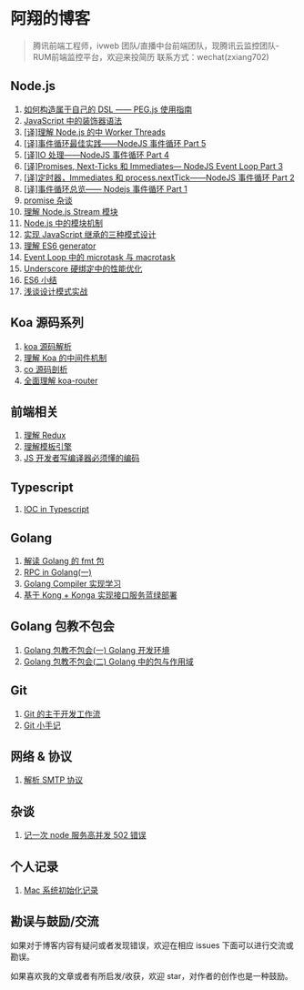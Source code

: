 # 阿翔的博客

> 腾讯前端工程师，ivweb 团队/直播中台前端团队，现腾讯云监控团队-RUM前端监控平台，欢迎来投简历
> 联系方式：wechat(zxiang702)

## Node.js

1. [如何构造属于自己的 DSL —— PEG.js 使用指南](https://github.com/zhangxiang958/Blog/issues/54)
2. [JavaScript 中的装饰器语法](https://github.com/zhangxiang958/Blog/issues/50)
3. [[译]理解 Node.js 的中 Worker Threads](https://github.com/zhangxiang958/Blog/issues/49)
4. [[译]事件循环最佳实践——NodeJS 事件循环 Part 5](https://github.com/zhangxiang958/Blog/issues/47)
5. [[译]IO 处理——NodeJS 事件循环 Part 4](https://github.com/zhangxiang958/Blog/issues/46)
6. [[译]Promises, Next-Ticks 和 Immediates— NodeJS Event Loop Part 3](https://github.com/zhangxiang958/Blog/issues/45)
7. [[译]定时器，Immediates 和 process.nextTick——NodeJS 事件循环 Part 2](https://github.com/zhangxiang958/Blog/issues/44)
8. [[译]事件循环总览—— Nodejs 事件循环 Part 1](https://github.com/zhangxiang958/Blog/issues/43)
9. [promise 杂谈](https://github.com/zhangxiang958/Blog/issues/42)
10. [理解 Node.js Stream 模块](https://github.com/zhangxiang958/Blog/issues/41)
11. [Node.js 中的模块机制](https://github.com/zhangxiang958/Blog/issues/40)
12. [实现 JavaScript 继承的三种模式设计](https://github.com/zhangxiang958/Blog/issues/37)
13. [理解 ES6 generator](https://github.com/zhangxiang958/Blog/issues/32)
14. [Event Loop 中的 microtask 与 macrotask](https://github.com/zhangxiang958/Blog/issues/31)
15. [Underscore 硬绑定中的性能优化](https://github.com/zhangxiang958/Blog/issues/28)
16. [ES6 小结](https://github.com/zhangxiang958/Blog/issues/26)
17. [浅谈设计模式实战](https://github.com/zhangxiang958/Blog/issues/27)

## Koa 源码系列

1. [koa 源码解析](https://github.com/zhangxiang958/Blog/issues/35)
2. [理解 Koa 的中间件机制](https://github.com/zhangxiang958/Blog/issues/34)
3. [co 源码剖析](https://github.com/zhangxiang958/Blog/issues/33)
4. [全面理解 koa-router](https://github.com/zhangxiang958/Blog/issues/38)

## 前端相关
1. [理解 Redux](https://github.com/zhangxiang958/Blog/issues/48)
2. [理解模板引擎](https://github.com/zhangxiang958/Blog/issues/39)
3. [JS 开发者写编译器必须懂的编码](https://github.com/zhangxiang958/Blog/issues/61)

## Typescript

1. [IOC in Typescript](https://github.com/zhangxiang958/Blog/issues/51)

## Golang

1. [解读 Golang 的 fmt 包](https://github.com/zhangxiang958/Blog/issues/53)
2. [RPC in Golang(一)](https://github.com/zhangxiang958/Blog/issues/55)
3. [Golang Compiler 实现学习](https://github.com/zhangxiang958/Blog/issues/59)
4. [基于 Kong + Konga 实现接口服务蓝绿部署](https://github.com/zhangxiang958/Blog/issues/62)

## Golang 包教不包会

1. [Golang 包教不包会(一) Golang 开发环境](https://github.com/zhangxiang958/Blog/issues/57)
2. [Golang 包教不包会(二) Golang 中的包与作用域](https://github.com/zhangxiang958/Blog/issues/58)

## Git

1. [Git 的主干开发工作流](https://github.com/zhangxiang958/Blog/issues/52)
2. [Git 小手记](https://github.com/zhangxiang958/Blog/issues/30)

## 网络 & 协议
1. [解析 SMTP 协议](https://github.com/zhangxiang958/Blog/issues/36)

## 杂谈
1. [记一次 node 服务高并发 502 错误](https://github.com/zhangxiang958/Blog/issues/29)

## 个人记录
1. [Mac 系统初始化记录](https://github.com/zhangxiang958/Blog/issues/60)

## 勘误与鼓励/交流

如果对于博客内容有疑问或者发现错误，欢迎在相应 issues 下面可以进行交流或勘误。

如果喜欢我的文章或者有所启发/收获，欢迎 star，对作者的创作也是一种鼓励。
